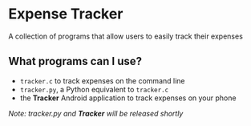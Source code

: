 # Expense Tracker

A collection of programs that allow users to easily track their expenses

## What programs can I use?

- `tracker.c` to track expenses on the command line
- `tracker.py`, a Python equivalent to `tracker.c`
- the **Tracker** Android application to track expenses on your phone

*Note: tracker.py and **Tracker** will be released shortly*
